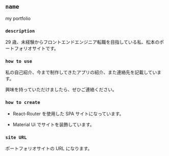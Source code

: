 ## `name`

my portfolio

### `description`

29 歳、未経験からフロントエンドエンジニア転職を目指している私、松本のポートフォリオサイトです。

### `how to use`

私の自己紹介、今まで制作してきたアプリの紹介、また連絡先を記載しています。<br />

興味を持っていただけましたら、ぜひご連絡ください。

### `how to create`

- React-Router を使用した SPA サイトになっています。

- Material Ui でサイトを装飾しています。

### `site URL`

ポートフォリオサイトの URL になります。<br />
